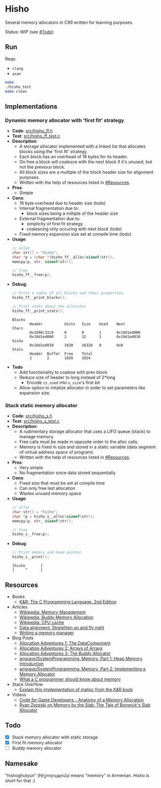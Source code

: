 # Hisho

Several memory allocators in C99 written for learning purposes.

Status: _WIP_ (see [#Todo](#todo))

## Run

Reqs:
  - `clang`
  - `asan`

```bash
make
./hisho_test
make clean
```

## Implementations

### Dynamic memory allocator with 'first fit' strategy

- **Code**: [src/hisho_ff.h](src/hisho_ff.h)
- **Test**: [src/hisho_ff_test.c](src/hisho_ff_test.c)
- **Description**:
  - A storage allocator implemented with a linked list that allocates blocks using the 'first fit' strategy.
  - Each block has an overhead of 16 bytes for its header.
  - On free a block will coalesce with the next block if it's unused, but not the previous block.
  - All block sizes are a multiple of the block header size for alignment purposes.
  - Written with the help of resources listed in [#Resources](#resources).
- **Pros**:
  - Simple
- **Cons**:
  - 16 byte overhead due to header size (todo)
  - Internal fragmentation due to:
    - block sizes being a miltiple of the header size
  - External fragmentation due to:
    - simplicity of first fit strategy
    - coalescing only occuring with next block (todo)
  - Fixed memory expansion size set at compile time (todo)
- **Usage**:
    ```c
    // alloc
    char str[] = "hisho";
    char *p = (char *)hisho_ff__alloc(sizeof(str));
    memcpy(p, str, sizeof(str));

    // free
    hisho_ff__free(p);
    ```
- **Debug**:
    ```c
    // Print a table of all blocks and their properties
    hisho_ff__print_blocks();

    // Print stats about the allocator
    hisho_ff__print_stats();
    ```
    ```
    Blocks
            Header          Units   Size    Used    Next            Chars
            0x1098c32c0     0       0       1       0x10d1ed000
            0x10d1ed000     2       32      1       0x10d1ed030     hisho
            0x10d1ed030     1020    16320   0       0x0
    Stats
            Header  Buffer  Free    Total
            2       2       1020    1024
    ```
- **Todo**
  - Add functionality to coalese with prev block
  - Reduce size of header to long instead of 2*long
    - Encode `is_used` into `u_size`'s first bit
  - Allow option to initalize allocator in order to set parameters like expansion size.

### Stack static memory allocator
- **Code**: [src/hisho_s.h](src/hisho_s.h)
- **Test**: [src/hisho_s_test.c](src/hisho_s_test.c)
- **Description**:
  -  A rudimentary storage allocator that uses a LIFO queue (stack) to manage memory.
  - Free calls must be made in opposite order to the alloc calls.
  - Memory is fixed in size and stored in a static variable (data segment of virtual address space of program).
  - Written with the help of resources listed in [#Resources](#resources).
- **Pros**:
  - Very simple
  - No fragmentation since data stored sequentially
- **Cons**:
  - Fixed size that must be set at compile time
  - Can only free last allocation
  - Wastes unused memory space
- **Usage**:
    ```c
    // alloc
    char str[] = "hisho";
    char *p = hisho_s__alloc(sizeof(str));
    memcpy(p, str, sizeof(str));

    // free
    hisho_s__free(p);
    ```
- **Debug**:
    ```c
    // Print memory and head pointer
    hisho_s__print();
    ```
    ```
    [hisho       ]
    [     ^      ]
    ```

## Resources

- Books
  - [K&R: The C Programming Language. 2nd Edition](https://g.co/kgs/qax39B)
- Articles
  - [Wikipedia: Memory Management](https://en.wikipedia.org/wiki/Memory_management)
  - [Wikipedia: Buddy Memory Allocation](https://en.wikipedia.org/wiki/Buddy_memory_allocation)
  - [Wikipedia: CPU cache](https://en.wikipedia.org/wiki/CPU_cache)
  - [Data alignment: Straighten up and fly right](https://developer.ibm.com/technologies/systems/articles/pa-dalign/)
  - [Writing a memory manager](https://wiki.osdev.org/Writing_a_memory_manager)
- Blog Posts
  - [Allocation Adventures 1: The DataComponent](http://bitsquid.blogspot.com/2015/06/allocation-adventures-1-datacomponent.html)
  - [Allocation Adventures 2: Arrays of Arrays](http://bitsquid.blogspot.com/2015/06/allocation-adventures-2-arrays-of-arrays.html)
  - [Allocation Adventures 3: The Buddy Allocator](http://bitsquid.blogspot.com/2015/08/allocation-adventures-3-buddy-allocator.html)
  - [angrave/SystemProgramming: Memory, Part 1: Heap Memory Introduction](https://github.com/angrave/SystemProgramming/wiki/Memory,-Part-1:-Heap-Memory-Introduction)
  - [angrave/SystemProgramming: Memory, Part 2: Implementing a Memory Allocator](https://github.com/angrave/SystemProgramming/wiki/Memory%2C-Part-2%3A-Implementing-a-Memory-Allocator)
  - [What a C programmer should know about memory](https://marek.vavrusa.com/memory/)
- Stack Overflow
  - [Explain this implementation of malloc from the K&R book](https://stackoverflow.com/a/36512105/2019764)
- Videos
  - [Code for Game Developers - Anatomy of a Memory Allocation](https://www.youtube.com/watch?v=c0g3S_2QxWM)
  - [Ryan Zezeski on Memory by the Slab: The Tale of Bonwick's Slab Allocator](https://paperswelove.org/2015/video/ryan-zezeski-memory-by-the-slab/)

## Todo

- [X] Stack memory allocator with static storage
- [X] First fit memory allocator
- [ ] Buddy memory allocator

## Namesake

"hishoghutyun" (հիշողություն) means "memory" in Armenian. Hisho is short for that :)
